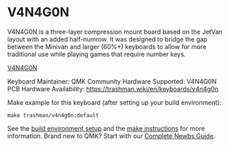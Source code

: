 # V4N4G0N

V4N4G0N is a three-layer compression mount board based on the JetVan layout with an added half-numrow. It was designed to bridge the gap between the Minivan and larger (60%+) keyboards to allow for more traditional use while playing games that require number keys.

[V4N4G0N](https://trashman.wiki/photos/v4n4g0n/v4n4g0n-r1_complete_pulse.jpg)

Keyboard Maintainer: QMK Community
Hardware Supported: V4N4G0N PCB
Hardware Availability: https://trashman.wiki/en/keyboards/v4n4g0n

Make example for this keyboard (after setting up your build environment):

    make trashman/v4n4g0n:default

See the [build environment setup](https://docs.qmk.fm/#/getting_started_build_tools) and the [make instructions](https://docs.qmk.fm/#/getting_started_make_guide) for more information. Brand new to QMK? Start with our [Complete Newbs Guide](https://docs.qmk.fm/#/newbs).

